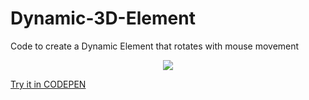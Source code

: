 # Dynamic-3D-Element
Code to create a Dynamic Element that rotates with mouse movement

<div align="center"><img src="/preview.gif"></div>

<a href="https://codepen.io/SOCRAMBLLE/pen/wvEZpGb" target="_blank">Try it in CODEPEN</a>

